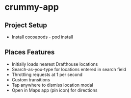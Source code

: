 # crummy-app

## Project Setup
- Install cocoapods - pod install

## Places Features
- Initially loads nearest Drafthouse locations
- Search-as-you-type for locations entered in search field
- Throttling requests at 1 per second
- Custom transitions
- Tap anywhere to dismiss location modal
- Open in Maps app (pin icon) for directions
